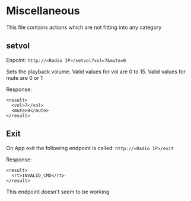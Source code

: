 # Miscellaneous
This file contains actions which are not fitting into any category

## setvol
Enpoint: ```http://<Radio IP>/setvol?vol=7&mute=0```

Sets the playback volume. Valid values for vol are 0 to 15. Valid values for mute are 0 or 1

Response:
```
<result>
  <vol>7</vol>
  <mute>0</mute>
</result>
```

## Exit
On App exit the following endpoint is called: ```http://<Radio IP>/exit```

Response:
```
<result>
  <rt>INVALID_CMD</rt>
</result>
```
This endpoint doesn't seem to be working
